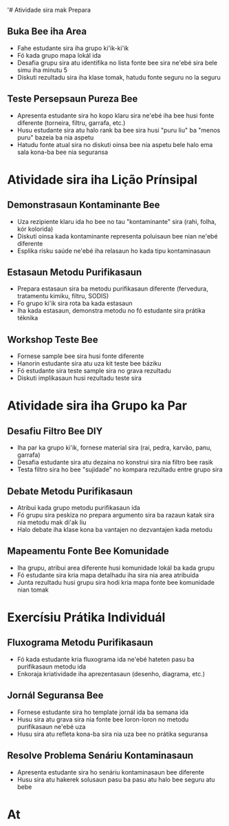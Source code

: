 '# Atividade sira mak Prepara

## Buka Bee iha Area
- Fahe estudante sira iha grupo ki'ik-ki'ik
- Fó kada grupo mapa lokál ida
- Desafia grupu sira atu identifika no lista fonte bee sira ne'ebé sira bele simu iha minutu 5
- Diskuti rezultadu sira iha klase tomak, hatudu fonte seguru no la seguru

## Teste Persepsaun Pureza Bee
- Apresenta estudante sira ho kopo klaru sira ne'ebé iha bee husi fonte diferente (torneira, filtru, garrafa, etc.)
- Husu estudante sira atu halo rank ba bee sira husi "puru liu" ba "menos puru" bazeia ba nia aspetu
- Hatudu fonte atual sira no diskuti oinsa bee nia aspetu bele halo ema sala kona-ba bee nia seguransa

# Atividade sira iha Lição Prínsipal

## Demonstrasaun Kontaminante Bee
- Uza rezipiente klaru ida ho bee no tau "kontaminante" sira (rahi, folha, kór kolorida)
- Diskuti oinsa kada kontaminante representa poluisaun bee nian ne'ebé diferente
- Esplika rísku saúde ne'ebé iha relasaun ho kada tipu kontaminasaun

## Estasaun Metodu Purifikasaun
- Prepara estasaun sira ba metodu purifikasaun diferente (fervedura, tratamentu kimiku, filtru, SODIS)
- Fo grupo ki'ik sira rota ba kada estasaun
- Iha kada estasaun, demonstra metodu no fó estudante sira prátika téknika

## Workshop Teste Bee
- Fornese sample bee sira husi fonte diferente
- Hanorin estudante sira atu uza kit teste bee báziku
- Fó estudante sira teste sample sira no grava rezultadu
- Diskuti implikasaun husi rezultadu teste sira

# Atividade sira iha Grupo ka Par

## Desafiu Filtro Bee DIY
- Iha par ka grupo ki'ik, fornese material sira (rai, pedra, karvão, panu, garrafa)
- Desafia estudante sira atu dezaina no konstrui sira nia filtro bee rasik
- Testa filtro sira ho bee "sujidade" no kompara rezultadu entre grupo sira

## Debate Metodu Purifikasaun
- Atribui kada grupo metodu purifikasaun ida
- Fó grupu sira peskiza no prepara argumento sira ba razaun katak sira nia metodu mak di'ak liu
- Halo debate iha klase kona ba vantajen no dezvantajen kada metodu

## Mapeamentu Fonte Bee Komunidade
- Iha grupu, atribui area diferente husi komunidade lokál ba kada grupu
- Fó estudante sira kria mapa detalhadu iha sira nia area atribuída
- Junta rezultadu husi grupu sira hodi kria mapa fonte bee komunidade nian tomak

# Exercísiu Prátika Individuál

## Fluxograma Metodu Purifikasaun
- Fó kada estudante kria fluxograma ida ne'ebé hateten pasu ba purifikasaun metodu ida
- Enkoraja kriatividade iha aprezentasaun (desenho, diagrama, etc.)

## Jornál Seguransa Bee
- Fornese estudante sira ho template jornál ida ba semana ida
- Husu sira atu grava sira nia fonte bee loron-loron no metodu purifikasaun ne'ebé uza
- Husu sira atu refleta kona-ba sira nia uza bee no prátika seguransa

## Resolve Problema Senáriu Kontaminasaun
- Apresenta estudante sira ho senáriu kontaminasaun bee diferente
- Husu sira atu hakerek solusaun pasu ba pasu atu halo bee seguru atu bebe

# At